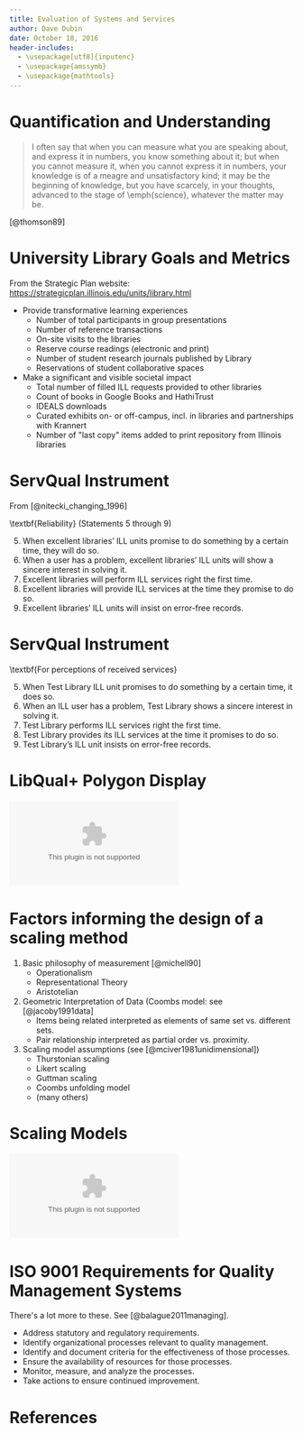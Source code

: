 ```yaml
---
title: Evaluation of Systems and Services
author: Dave Dubin
date: October 18, 2016
header-includes:
  - \usepackage[utf8]{inputenc}
  - \usepackage{amssymb}
  - \usepackage{mathtools}
---
```


# Quantification and Understanding

> I often say that when you can measure what you are speaking about,
> and express it in numbers, you know something about it; but when you
> cannot measure it, when you cannot express it in numbers, your
> knowledge is of a meagre and unsatisfactory kind; it may be the
> beginning of knowledge, but you have scarcely, in your thoughts,
> advanced to the stage of \emph{science}, whatever the matter may be.

[@thomson89]

# University Library Goals and Metrics

From the Strategic Plan website: <https://strategicplan.illinois.edu/units/library.html>

- Provide transformative learning experiences
    - Number of total participants in group presentations
    - Number of reference transactions
    - On-site visits to the libraries
    - Reserve course readings (electronic and print)
    - Number of student research journals published by Library
    - Reservations of student collaborative spaces
- Make a significant and visible societal impact	
    - Total number of filled ILL requests provided to other libraries
    - Count of books in Google Books and HathiTrust
    - IDEALS downloads
    - Curated exhibits on- or off-campus, incl. in libraries and
      partnerships with Krannert
    - Number of "last copy" items added to print repository from
      Illinois libraries

# ServQual Instrument

From [@nitecki_changing_1996]

\textbf{Reliability} (Statements 5 through 9)

5. When excellent libraries’ ILL units promise to do something by a
   certain time, they will do so.
6. When a user has a problem, excellent libraries’ ILL units will show
   a sincere interest in solving it.
7. Excellent libraries will perform ILL services right the first time.
8. Excellent libraries will provide ILL services at the time they
   promise to do so.
9. Excellent libraries’ ILL units will insist on error-free records.

# ServQual Instrument

\textbf{For perceptions of received services}

5. When Test Library ILL unit promises to do something by a certain
   time, it does so.
6. When an ILL user has a problem, Test Library shows a sincere
   interest in solving it.
7. Test Library performs ILL services right the first time.
8. Test Library provides its ILL services at the time it promises to
   do so.
9. Test Library’s ILL unit insists on error-free records.


# LibQual+ Polygon Display

![Also called the LibQual pie chart](piechart.eps)

# Factors informing the design of a scaling method

1. Basic philosophy of measurement [@michell90]
    - Operationalism
    - Representational Theory
    - Aristotelian
2. Geometric Interpretation of Data (Coombs model: see [@jacoby1991data]
    - Items being related interpreted as elements of same set vs. different sets.
    - Pair relationship interpreted as partial order vs. proximity.
3. Scaling model assumptions (see [@mciver1981unidimensional])
    - Thurstonian scaling
    - Likert scaling
    - Guttman scaling
    - Coombs unfolding model
    - (many others)

# Scaling Models

![Comparison of scaling models](McIver.eps)

# ISO 9001 Requirements for Quality Management Systems

There's a lot more to these. See [@balague2011managing].

- Address statutory and regulatory requirements.
- Identify organizational processes relevant to quality management.
- Identify and document criteria for the effectiveness of those processes.
- Ensure the availability of resources for those processes.
- Monitor, measure, and analyze the processes.
- Take actions to ensure continued improvement.

# References
